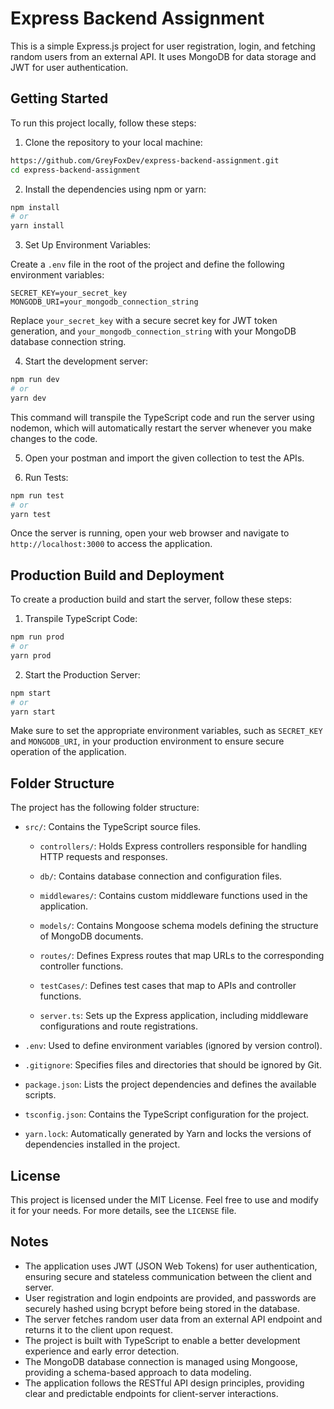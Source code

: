 # Express Backend Assignment

This is a simple Express.js project for user registration, login, and fetching random users from an external API. It uses MongoDB for data storage and JWT for user authentication.

## Getting Started

To run this project locally, follow these steps:

1. Clone the repository to your local machine:

```bash
https://github.com/GreyFoxDev/express-backend-assignment.git
cd express-backend-assignment
```

2. Install the dependencies using npm or yarn:

```bash
npm install
# or
yarn install
```

3. Set Up Environment Variables:

Create a `.env` file in the root of the project and define the following environment variables:

```plaintext
SECRET_KEY=your_secret_key
MONGODB_URI=your_mongodb_connection_string
```

Replace `your_secret_key` with a secure secret key for JWT token generation, and `your_mongodb_connection_string` with your MongoDB database connection string.

4. Start the development server:

```bash
npm run dev
# or
yarn dev
```

This command will transpile the TypeScript code and run the server using nodemon, which will automatically restart the server whenever you make changes to the code.

5. Open your postman and import the given collection to test the APIs.

6. Run Tests:

```bash
npm run test
# or
yarn test
```

Once the server is running, open your web browser and navigate to `http://localhost:3000` to access the application.

## Production Build and Deployment

To create a production build and start the server, follow these steps:

1. Transpile TypeScript Code:

```bash
npm run prod
# or
yarn prod
```

2. Start the Production Server:

```bash
npm start
# or
yarn start
```

Make sure to set the appropriate environment variables, such as `SECRET_KEY` and `MONGODB_URI`, in your production environment to ensure secure operation of the application.

## Folder Structure

The project has the following folder structure:

- `src/`: Contains the TypeScript source files.

  - `controllers/`: Holds Express controllers responsible for handling HTTP requests and responses.

  - `db/`: Contains database connection and configuration files.

  - `middlewares/`: Contains custom middleware functions used in the application.

  - `models/`: Contains Mongoose schema models defining the structure of MongoDB documents.

  - `routes/`: Defines Express routes that map URLs to the corresponding controller functions.

  - `testCases/`: Defines test cases that map to APIs and controller functions.

  - `server.ts`: Sets up the Express application, including middleware configurations and route registrations.

- `.env`: Used to define environment variables (ignored by version control).

- `.gitignore`: Specifies files and directories that should be ignored by Git.

- `package.json`: Lists the project dependencies and defines the available scripts.

- `tsconfig.json`: Contains the TypeScript configuration for the project.

- `yarn.lock`: Automatically generated by Yarn and locks the versions of dependencies installed in the project.

## License

This project is licensed under the MIT License. Feel free to use and modify it for your needs. For more details, see the `LICENSE` file.

## Notes

- The application uses JWT (JSON Web Tokens) for user authentication, ensuring secure and stateless communication between the client and server.
- User registration and login endpoints are provided, and passwords are securely hashed using bcrypt before being stored in the database.
- The server fetches random user data from an external API endpoint and returns it to the client upon request.
- The project is built with TypeScript to enable a better development experience and early error detection.
- The MongoDB database connection is managed using Mongoose, providing a schema-based approach to data modeling.
- The application follows the RESTful API design principles, providing clear and predictable endpoints for client-server interactions.
